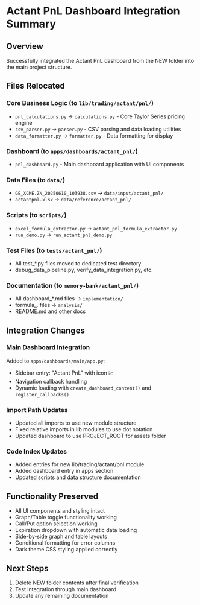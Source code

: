 # Actant PnL Dashboard Integration Summary

## Overview
Successfully integrated the Actant PnL dashboard from the NEW folder into the main project structure.

## Files Relocated

### Core Business Logic (to `lib/trading/actant/pnl/`)
- `pnl_calculations.py` → `calculations.py` - Core Taylor Series pricing engine
- `csv_parser.py` → `parser.py` - CSV parsing and data loading utilities  
- `data_formatter.py` → `formatter.py` - Data formatting for display

### Dashboard (to `apps/dashboards/actant_pnl/`)
- `pnl_dashboard.py` - Main dashboard application with UI components

### Data Files (to `data/`)
- `GE_XCME.ZN_20250610_103938.csv` → `data/input/actant_pnl/`
- `actantpnl.xlsx` → `data/reference/actant_pnl/`

### Scripts (to `scripts/`)
- `excel_formula_extractor.py` → `actant_pnl_formula_extractor.py`
- `run_demo.py` → `run_actant_pnl_demo.py`

### Test Files (to `tests/actant_pnl/`)
- All test_*.py files moved to dedicated test directory
- debug_data_pipeline.py, verify_data_integration.py, etc.

### Documentation (to `memory-bank/actant_pnl/`)
- All dashboard_*.md files → `implementation/`
- formula_*.* files → `analysis/`
- README.md and other docs

## Integration Changes

### Main Dashboard Integration
Added to `apps/dashboards/main/app.py`:
- Sidebar entry: "Actant PnL" with icon 💹
- Navigation callback handling
- Dynamic loading with `create_dashboard_content()` and `register_callbacks()`

### Import Path Updates
- Updated all imports to use new module structure
- Fixed relative imports in lib modules to use dot notation
- Updated dashboard to use PROJECT_ROOT for assets folder

### Code Index Updates
- Added entries for new lib/trading/actant/pnl module
- Added dashboard entry in apps section
- Updated scripts and data structure documentation

## Functionality Preserved
- All UI components and styling intact
- Graph/Table toggle functionality working
- Call/Put option selection working
- Expiration dropdown with automatic data loading
- Side-by-side graph and table layouts
- Conditional formatting for error columns
- Dark theme CSS styling applied correctly

## Next Steps
1. Delete NEW folder contents after final verification
2. Test integration through main dashboard
3. Update any remaining documentation 
